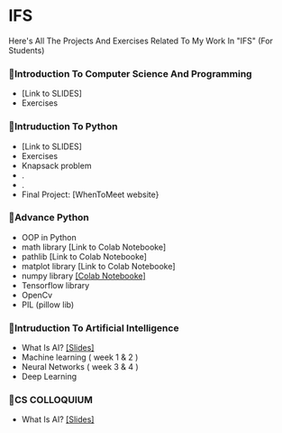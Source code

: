 # IFS
Here's All The Projects And Exercises Related To My Work In "IFS" (For Students)

### 🔺Introduction To Computer Science And Programming
-  [Link to SLIDES]
-  Exercises

### 🔺Intruduction To Python 
-  [Link to SLIDES]
-   Exercises
-   Knapsack problem
-   .
-   .
-   Final Project: [WhenToMeet website}
### 🔺Advance Python
-  OOP in Python
-  math library [Link to Colab Notebooke]
-  pathlib [Link to Colab Notebooke]
-  matplot library [Link to Colab Notebooke]
-  numpy library [[Colab Notebooke]](https://colab.research.google.com/drive/1L69DT-QKJAqa1QoVXkmuUtdJ5q2_Xvox#scrollTo=1iVB-sfvkzpq)
-  Tensorflow library
-  OpenCv
-  PIL (pillow lib)

### 🔺Intruduction To Artificial Intelligence
+ What Is AI? [[Slides]]()
+ Machine learning ( week 1 & 2 )
+ Neural Networks ( week 3 & 4 )
+ Deep Learning 


### 🔺CS COLLOQUIUM
+ What Is AI? [[Slides]](https://docs.google.com/presentation/d/1ymbEnbegwQbx4X1Pkn3c701G1K6OfETm/edit?usp=drive_link&ouid=103022928796620548298&rtpof=true&sd=true)
      
